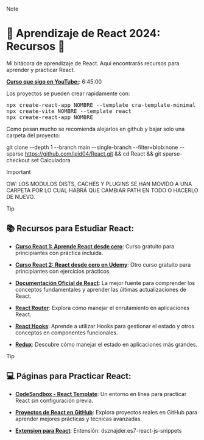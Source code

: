 > [!NOTE]
># 🌟 Aprendizaje de React 2024: Recursos 🚀
Mi bitácora de aprendizaje de React. Aquí encontrarás recursos para aprender y practicar React.

[**Curso que sigo en YouTube:**](https://www.youtube.com/watch?v=6Jfk8ic3KVk&list=WL&index=4&t=7926s): 6:45:00


Los proyectos se pueden crear rapidamente con:

<pre>
npx create-react-app NOMBRE --template cra-template-minimal<n>     ---> Sin nada pero con dependencias
npx create-vite NOMBRE --template react                         ---> Ligero (/index.html y npm install prop-types)
npx create-react-app NOMBRE                                     ---> Completo
</pre>

Como pesan mucho se recomienda alejarlos en github y bajar solo una carpeta del proyecto:

git clone --depth 1 --branch main --single-branch --filter=blob:none --sparse https://github.com/leid04/React.git && cd React && git sparse-checkout set Calculadora

> [!IMPORTANT]
>OW: LOS MODULOS DISTS, CACHES Y PLUGINS SE HAN MOVIDO A UNA CARPETA POR LO CUAL HABRÁ QUE CAMBIAR PATH EN TODO O HACERLO DE NUEVO.

> [!TIP]
>## 📚 Recursos para Estudiar React:

- [**Curso React 1: Aprende React desde cero**](https://www.youtube.com/watch?v=6Jfk8ic3KVk&list=WL&index=2&t=12623s): Curso gratuito para principiantes con práctica incluida.

- [**Curso React 2: React desde cero en Udemy**](https://www.udemy.com/course/react-js-para-principiantes-desde-cero-curso-gratuito/): Otro curso gratuito para principiantes con ejercicios prácticos.

- [**Documentación Oficial de React**](https://reactjs.org/): La mejor fuente para comprender los conceptos fundamentales y aprender las últimas actualizaciones de React.

- [**React Router**](https://reactrouter.com/): Explora cómo manejar el enrutamiento en aplicaciones React.

- [**React Hooks**](https://reactjs.org/docs/hooks-intro.html): Aprende a utilizar Hooks para gestionar el estado y otros conceptos en componentes funcionales.

- [**Redux**](https://redux.js.org/): Descubre cómo manejar el estado en aplicaciones más grandes.

> [!TIP]
>## 💻 Páginas para Practicar React:

- [**CodeSandbox - React Template**](https://codesandbox.io/s/new): Un entorno en línea para practicar React sin configuración previa.

- [**Proyectos de React en GitHub**](https://github.com/topics/react): Explora proyectos reales en GitHub para aprender mejores prácticas y técnicas avanzadas.

- [**Extension para React**](https://github.com/r5n-dev/vscode-react-javascript-snippets/blob/HEAD/docs/Snippets.md): Entensión: dsznajder.es7-react-js-snippets 